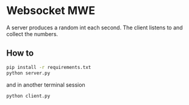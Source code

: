 # Websocket MWE

A server produces a random int each second. The client listens to and collect the numbers.

## How to
```bash
pip install -r requirements.txt
python server.py
```
and in another terminal session
```bash
python client.py
```
